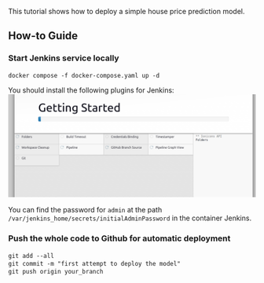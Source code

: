 This tutorial shows how to deploy a simple house price prediction model.

## How-to Guide

### Start Jenkins service locally
```shell
docker compose -f docker-compose.yaml up -d
```
You should install the following plugins for Jenkins:
![Jenkins plugins](./imgs/Jenkins%20plugins.png)

You can find the password for `admin` at the path `/var/jenkins_home/secrets/initialAdminPassword` in the container Jenkins.

### Push the whole code to Github for automatic deployment

```shell
git add --all
git commit -m "first attempt to deploy the model"
git push origin your_branch
```